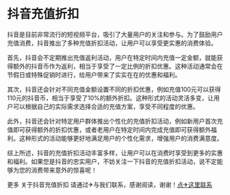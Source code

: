 # 抖音充值折扣

抖音是目前非常流行的短视频平台，吸引了大量用户的关注和参与。为了鼓励用户充值消费，抖音推出了多种充值折扣活动，让用户可以享受更实惠的消费体验。

首先，抖音会不定期推出充值返利活动，用户在特定时间内充值一定金额，就能获得额外的抖音币作为返利，相当于享受了一定比例的折扣优惠。这种活动通常会在节假日或特殊促销时进行，给用户带来了实实在在的优惠和福利。

其次，抖音还会针对不同充值金额设置不同的折扣优惠，例如充值100元可以获得110元的抖音币，相当于享受了10%的额外折扣。这种形式的活动灵活多变，让用户可以根据自己的实际需求选择合适的充值方案，享受不同程度的优惠。

此外，抖音还会针对特定用户群体推出个性化的充值折扣活动，例如新用户首次充值即可获得额外的折扣优惠，或者老用户在特定时间内完成充值即可获得额外福利。这种形式的活动能够更好地满足用户的个性化需求，增强用户的消费满意度。

综上所述，抖音的充值折扣活动丰富多样，让用户可以在消费时享受到更多的实惠和福利。如果您是抖音的忠实用户，不妨关注一下抖音的充值折扣活动，说不定能够为您的消费带来意外的惊喜呢！

更多 关于抖音充值折扣 请通过✈与我们联系，感谢阅读，谢谢！[点✈这里联系](https://gg.k02.cc)